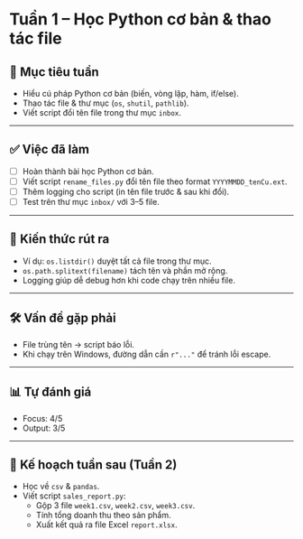 # Tuần 1 – Học Python cơ bản & thao tác file

## 🎯 Mục tiêu tuần
- Hiểu cú pháp Python cơ bản (biến, vòng lặp, hàm, if/else).
- Thao tác file & thư mục (`os`, `shutil`, `pathlib`).
- Viết script đổi tên file trong thư mục `inbox`.

---

## ✅ Việc đã làm
- [ ] Hoàn thành bài học Python cơ bản.
- [ ] Viết script `rename_files.py` đổi tên file theo format `YYYYMMDD_tenCu.ext`.
- [ ] Thêm logging cho script (in tên file trước & sau khi đổi).
- [ ] Test trên thư mục `inbox/` với 3–5 file.

---

## 🧠 Kiến thức rút ra
- Ví dụ: `os.listdir()` duyệt tất cả file trong thư mục.
- `os.path.splitext(filename)` tách tên và phần mở rộng.
- Logging giúp dễ debug hơn khi code chạy trên nhiều file.

---

## 🛠️ Vấn đề gặp phải
- File trùng tên → script báo lỗi.
- Khi chạy trên Windows, đường dẫn cần `r"..."` để tránh lỗi escape.

---

## 📊 Tự đánh giá
- Focus: 4/5
- Output: 3/5

---

## 🚀 Kế hoạch tuần sau (Tuần 2)
- Học về `csv` & `pandas`.
- Viết script `sales_report.py`:
  - Gộp 3 file `week1.csv`, `week2.csv`, `week3.csv`.
  - Tính tổng doanh thu theo sản phẩm.
  - Xuất kết quả ra file Excel `report.xlsx`.

